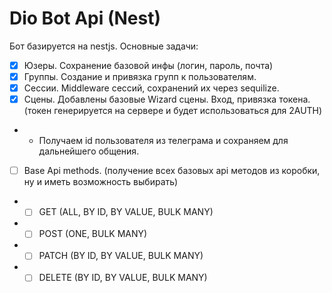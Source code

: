 # Dio Bot Api (Nest)

Бот базируется на nestjs.
Основные задачи:

- [x] Юзеры. Сохранение базовой инфы (логин, пароль, почта)
- [x] Группы. Создание и привязка групп к пользователям.
- [x] Сессии. Middleware сессий, сохранений их через sequilize.
- [x] Сцены. Добавлены базовые Wizard сцены. Вход, привязка токена. (токен генерируется на сервере и будет использоваться для 2AUTH)
- - Получаем id пользователя из телеграма и сохраняем для дальнейшего общения.
- [ ] Base Api methods. (получение всех базовых api методов из коробки, ну и иметь возможность выбирать)
- - [ ] GET (ALL, BY ID, BY VALUE, BULK MANY)
- - [ ] POST (ONE, BULK MANY)
- - [ ] PATCH (BY ID, BY VALUE, BULK MANY)
- - [ ] DELETE (BY ID, BY VALUE, BULK MANY)
